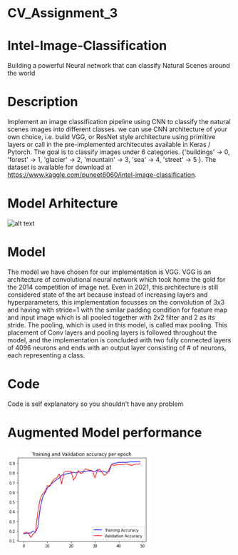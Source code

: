 # CV_Assignment_3
# Intel-Image-Classification
Building a powerful Neural network that can classify Natural Scenes around the world
# Description
Implement an image classification pipeline using CNN to classify the natural scenes images into different
classes. we can use CNN architecture of your own choice, i.e. build VGG, or ResNet style
architecture using primitive layers or call in the pre-implemented architecutes available in Keras /
Pytorch.
The goal is to classify images under 6 categories. {'buildings' -> 0, 'forest' -> 1, 'glacier' -> 2, 'mountain' -> 3, 'sea' -> 4, 'street' -> 5 }. The dataset is available for download at https://www.kaggle.com/puneet6060/intel-image-classification.
# Model Arhitecture
![alt text](https://miro.medium.com/max/470/1*3-TqqkRQ4rWLOMX-gvkYwA.png)
# Model
The model we have chosen for our implementation is VGG. VGG is an architecture of convolutional neural network which took home the gold for the 2014 competition of image net. Even in 2021, this architecture is still considered state of the art because instead of increasing layers and hyperparameters, this implementation focusses on the convolution of 3x3 and having with stride=1 with the similar padding condition for feature map and input image which is all pooled together with 2x2 filter and 2 as its stride. The pooling, which is used in this model, is called max pooling. This placement of Conv layers and pooling layers is followed throughout the model, and the implementation is concluded with two fully connected layers of 4096 neurons and ends with an output layer consisting of # of neurons, each representing a class.
# Code
Code is self explanatory so you shouldn't have any problem
# Augmented Model performance
![alt text](https://github.com/Abdullah-Sabir/CV_Assignment_3/blob/main/Screenshot%20(288).png?raw=true)
